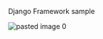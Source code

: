 Django Framework sample

![pasted image 0](https://github.com/mainak-wq/Python-Django-Framework/assets/75970138/0b020de5-f059-4813-a396-3cc2a01937c3)
